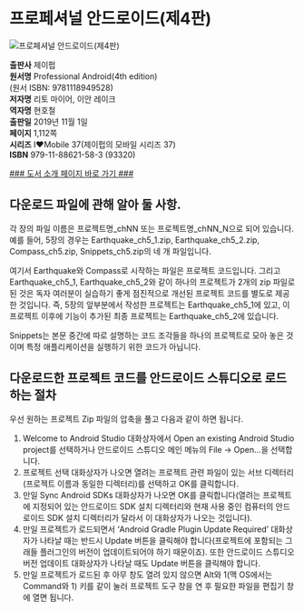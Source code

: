 # 프로페셔널 안드로이드(제4판)

![프로페셔널 안드로이드(제4판)](http://image.kyobobook.co.kr/images/book/xlarge/583/x9791188621583.jpg)


**출판사** 제이펍  
**원서명** Professional Android(4th edition)  
(원서 ISBN: 9781118949528)  
**저자명** 리토 마이어, 이안 레이크  
**역자명** 현호철  
**출판일** 2019년 11월 1일  
**페이지** 1,112쪽  
**시리즈** I♥Mobile 37(제이펍의 모바일 시리즈 37)  
**ISBN**  979-11-88621-58-3 (93320)  

[### 도서 소개 페이지 바로 가기 ###](https://jpub.tistory.com/974?category=208491)

## 다운로드 파일에 관해 알아 둘 사항.
각 장의 파일 이름은 프로젝트명_chNN 또는 프로젝트명_chNN_N으로 되어 있습니다. 
예를 들어, 5장의 경우는 Earthquake_ch5_1.zip, Earthquake_ch5_2.zip, Compass_ch5.zip, Snippets_ch5.zip의 네 개 파일입니다. 

여기서 Earthquake와 Compass로 시작하는 파일은 프로젝트 코드입니다. 그리고 Earthquake_ch5_1, Earthquake_ch5_2와 같이 하나의 프로젝트가 2개의 zip 파일로 된 것은 독자 여러분이 실습하기 좋게 점진적으로 개선된 프로젝트 코드를 별도로 제공한 것입니다. 즉, 5장의 앞부분에서 작성한 프로젝트는 Earthquake_ch5_1에 있고, 이 프로젝트 이후에 기능이 추가된 최종 프로젝트는 Earthquake_ch5_2에 있습니다.

Snippets는 본문 중간에 따로 설명하는 코드 조각들을 하나의 프로젝트로 모아 놓은 것이며 특정 애플리케이션을 실행하기 위한 코드가 아닙니다. 

## 다운로드한 프로젝트 코드를 안드로이드 스튜디오로 로드하는 절차 
우선 원하는 프로젝트 Zip 파일의 압축을 풀고 다음과 같이 하면 됩니다.

1. Welcome to Android Studio 대화상자에서 Open an existing Android Studio project를 선택하거나 안드로이드 스튜디오 메인 메뉴의 File -> Open...을 선택합니다.
2. 프로젝트 선택 대화상자가 나오면 열려는 프로젝트 관련 파일이 있는 서브 디렉터리(프로젝트 이름과 동일한 디렉터리)를 선택하고 OK를 클릭합니다.
3. 만일 Sync Android SDKs 대화상자가 나오면 OK를 클릭합니다(열려는 프로젝트에 지정되어 있는 안드로이드 SDK 설치 디렉터리와 현재 사용 중인 컴퓨터의 안드로이드 SDK 설치 디렉터리가 달라서 이 대화상자가 나오는 것입니다).
4. 만일 프로젝트가 로드되면서 ‘Android Gradle Plugin Update Required’ 대화상자가 나타날 때는 반드시 Update 버튼을 클릭해야 합니다(프로젝트에 포함되는 그래들 플러그인의 버전이 업데이트되어야 하기 때문이죠). 또한 안드로이드 스튜디오 버전 업데이트 대화상자가 나타날 때도 Update 버튼을 클릭해야 합니다.
5. 만일 프로젝트가 로드된 후 아무 창도 열려 있지 않으면 Alt와 1(맥 OS에서는 Command와 1) 키를 같이 눌러 프로젝트 도구 창을 연 후 필요한 파일을 편집기 창에 열면 됩니다.
